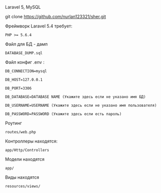 Laravel 5, MySQL

git clone https://github.com/nurlan123321/sher.git

Фреймворк Laravel 5.4 требует:

	PHP >= 5.6.4
Файл для БД - дамп

	DATABASE_DUMP.sql
	
Файл конфиг .env :

	DB_CONNECTION=mysql

	DB_HOST=127.0.0.1

	DB_PORT=3306

	DB_DATABASE=DATABASE NAME (Укажите здесь если не указано имя БД)

	DB_USERNAME=USERNAME (Укажите здесь если не указано имя пользователя)

	DB_PASSWORD=PASSWORD (Укажите здесь если есть пароль)
	
Роутинг

	routes/web.php
	
Контроллеры находятся:

	app/Http/Controllers
	
Модели находятся

	app/
   		
Виды находятся

	resources/views/


